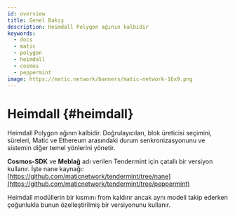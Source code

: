 ```yaml
---
id: overview
title: Genel Bakış
description: Heimdall Polygon ağının kalbidir
keywords:
  - docs
  - matic
  - polygon
  - heimdall
  - cosmos
  - peppermint
image: https://matic.network/banners/matic-network-16x9.png
---
```


# Heimdall {#heimdall}

Heimdall Polygon ağının kalbidir. Doğrulayıcıları, blok üreticisi seçimini, süreleri, Matic ve Ethereum arasındaki durum senkronizasyonunu ve sistemin diğer temel yönlerini yönetir.

**Cosmos-SDK** ve **Meblağ** adı verilen Tendermint için çatallı bir versiyon kullanır. İşte nane kaynağı: [https://github.com/maticnetwork/tendermint/tree/nane](https://github.com/maticnetwork/tendermint/tree/peppermint)

Heimdall modüllerin bir kısmını from kaldırır ancak aynı modeli takip ederken çoğunlukla bunun özelleştirilmiş bir versiyonunu kullanır.